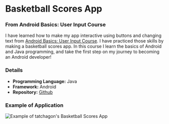 # Basketball Scores App
### From Android Basics: User Input Course
I have learned how to make my app interactive using buttons and changing text from [Android Basics: User Input Course](https://www.udacity.com/course/android-basics-user-input--ud836). I have practiced those skills by making a basketball scores app. In this course I learn the basics of Android and Java programming, and take the first step on my journey to becoming an Android developer!

### Details
* **Programming Language:** Java 
* **Framework:** Android
* **Repository:** [Github](https://github.com/tachagon/CourtCounter)

### Example of Application

![Example of tatchagon's Basketball Scores App](https://i.imgur.com/uJdXm0rl.png)
